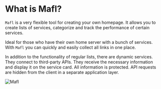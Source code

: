 # What is Mafl?

`Mafl` is a very flexible tool for creating your own homepage.
It allows you to create lists of services, categorize and track the performance of certain services.

Ideal for those who have their own home server with a bunch of services.
With `Mafl` you can quickly and easily collect all links in one place.

In addition to the functionality of regular lists, there are dynamic services. They connect to third-party APIs.
They receive the necessary information and display it on the service card. All information is protected.
API requests are hidden from the client in a separate application layer.

![Mafl](/cover.png)
